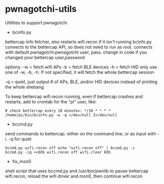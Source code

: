 # pwnagotchi-utils
Utilities to support pwnagotchi

- bcinfo.py

bettercap info fetcher, also restarts wifi.recon if it isn't running
bcinfo.py connects to the bettercap API, so does not need to run as root.
connects with default pwnagotchi:pwnagotchi user, pass.  change in code if
you changed your bettercap user,password

options:
   -w = fetch wifi APs
   -b = fetch BLE devices
   -h = fetch HID
   only use one of -w, -b, -h. If not specified, it will fetch the whole bettercap session

   -q = quiet, just output # of APs, BLE, and/or HID devices instead of printing the whole shebang

To keep bettercap wifi.recon running, even if bettercap crashes and restarts, add to
crontab for the "pi" user, like:

<code># check bettercap every 10 minutes:
*/10 *  *   *   *     /home/pi/bin/bcinfo.py -w -q >/dev/null 2>/dev/null
</code>


- bccmd.py

send commands to bettercap. either on the command line, or as input with -i. -q for quiet

<code>bccmd.py wifi.recon off
echo "wifi.recon off" | bccmd.py -i
bccmd.py -iq <<EOS
wifi.recon off
wifi.clear
EOS</code>

- fix_mon0

shell script that uses bccmd.py and /usr/bin/pwnlib to pause bettercap wifi.recon, reload the
wifi driver and mon0, then continue wifi.recon
